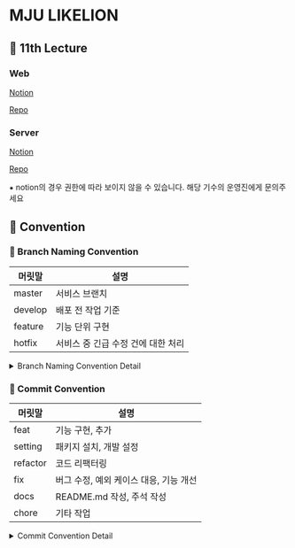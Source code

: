 # MJU LIKELION

## 📕 11th Lecture

### Web
[Notion](https://likelion-mju-12th.notion.site/WEB-10a88d96c88f491096654e6d7d683b50?pvs=4)

[Repo](https://github.com/mju-likelion/12th-web-session)

### Server
[Notion](https://likelion-mju-12th.notion.site/SERVER-86f934ae17d348a3923ec7bf14186b38?pvs=4)

[Repo](https://github.com/mju-likelion/12th-server-session)

⁕ notion의 경우 권한에 따라 보이지 않을 수 있습니다. 해당 기수의 운영진에게 문의주세요

## 📠 Convention

### 🤝 Branch Naming Convention

|  머릿말      | 설명        |
| ----------- | ---------- |
| master      | 서비스 브랜치    |
| develop     | 배포 전 작업 기준    |
| feature     | 기능 단위 구현    |
| hotfix      | 서비스 중 긴급 수정 건에 대한 처리   |

<details>
<summary>Branch Naming Convention Detail</summary>
<div markdown="1">

```
master(main) ── develop ── feature
└── hotfix
```
- [ ] [깃 플로우](https://techblog.woowahan.com/2553/)를 베이스로 하여 프로젝트 사이즈에 맞게 재정의했습니다.
- [ ] 브랜치 이름은 `cabab-case`를 따릅니다.

#### master(main)
- [ ] 실제 서비스가 이루어지는 브랜치입니다.
- [ ] 이 브랜치를 기준으로 develop 브랜치가 분기됩니다.
- [ ] 배포 중, 긴급하게 수정할 건이 생길시 hotfix 브랜치를 만들어 수정합니다.

#### develop
- [ ] 개발, 테스트, 릴리즈 등 배포 전 작업의 기준이 되는 브랜치입니다.
- [ ] 해당 브랜치를 default로 설정합니다.
- [ ] 이 브랜치에서 feature 브랜치가 분기됩니다.

#### feature
- [ ] 개별 개발자가 맡은 작업을 개발하는 브랜치입니다.
- [ ] feature/(feature-name) 과 같이 머릿말을 feature, 꼬릿말을 개발하는 기능으로 명명합니다.
- [ ] feature-name의 경우 cabab-case를 따릅니다.
- [ ] ex) feature/login-validation

#### hotfix
- [ ] 서비스 중 긴급히 수정해야 할 사항이 발생할 때 사용합니다.
- [ ] master에서 분기됩니다.

</div>
</details>

### 🤝 Commit Convention

|  머릿말     | 설명        |
| ----------- | ---------- |
| feat        | 기능 구현, 추가   |
| setting     | 패키지 설치, 개발 설정    |
| refactor    | 코드 리팩터링    |
| fix         | 버그 수정, 예외 케이스 대응, 기능 개선   |
| docs        | README.md 작성, 주석 작성   |
| chore       | 기타 작업  |

<details>
<summary>Commit Convention Detail</summary>
<div markdown="1">

- [ ] `feat: 회원가입 API 구현`과 같이 `머릿말: 내용` 형식으로 작성합니다.
- [ ] 리팩터링의 경우 기능의 변화 없이 구조를 개선할 때 사용됩니다. (ex: 입력 상태값을  커스텀 훅으로 분리)
- [ ] 여러 작업을 동시에 실행한 경우 한 줄에 한 내용씩 입력합니다. 가장 메인이 된 작업을 먼저 기입합니다.
```
- ❌ 잘못된 예시_1
feat: 버튼 컴포넌트 구현, API 중복 요청 현상 해결

- ❌ 잘못된 예시_2
feat: 버튼 컴포넌트 구현 || fix: API 중복 요청 현상 해결

- ⭕ 올바른 예시
feat: 버튼 컴포넌트 구현
fix: API 중복 요청 현상 해결
```

</div>
</details>
